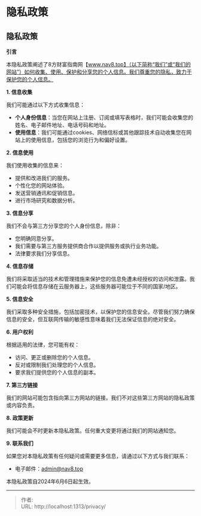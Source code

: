 # 隐私政策


## 隐私政策

**引言**

本隐私政策阐述了8方财富指南网【www.nav8.top】（以下简称“我们”或“我们的网站”）如何收集、使用、保护和分享您的个人信息。我们尊重您的隐私，致力于保护您的个人信息。

**1. 信息收集**

我们可能通过以下方式收集信息：

- **个人身份信息**：当您在网站上注册、订阅或填写表格时，我们可能会收集您的姓名、电子邮件地址、电话号码和地址。
- **使用信息**：我们可能通过cookies、网络信标或其他跟踪技术自动收集您在网站上的使用信息，包括您的浏览行为和偏好设置。

**2. 信息使用**

我们使用收集的信息来：

- 提供和改进我们的服务。
- 个性化您的网站体验。
- 发送营销通讯和促销信息。
- 进行市场研究和数据分析。

**3. 信息分享**

我们不会与第三方分享您的个人身份信息，除非：

- 您明确同意分享。
- 我们需要与第三方服务提供商合作以提供服务或执行业务功能。
- 法律要求我们分享信息。

**4. 信息存储**

我们将采取适当的技术和管理措施来保护您的信息免遭未经授权的访问和泄露。我们可能会将信息存储在云服务器上，这些服务器可能位于不同的国家/地区。

**5. 信息安全**

我们采取多种安全措施，包括加密技术，以保护您的信息安全。尽管我们努力确保信息的安全，但互联网传输的敏感性意味着我们无法保证信息的绝对安全。

**6. 用户权利**

根据适用的法律，您可能有权：

- 访问、更正或删除您的个人信息。
- 反对或限制我们处理您的个人信息。
- 要求我们提供您的个人信息的副本。

**7. 第三方链接**

我们的网站可能包含指向第三方网站的链接。我们不对这些第三方网站的隐私政策或内容负责。

**8. 政策更新**

我们可能会不时更新本隐私政策。任何重大变更将通过我们的网站通知您。

**9. 联系我们**

如果您对本隐私政策有任何疑问或需要更多信息，请通过以下方式与我们联系：

- 电子邮件：admin@nav8.top


本隐私政策自2024年6月6日起生效。



---

> 作者:   
> URL: http://localhost:1313/privacy/  

